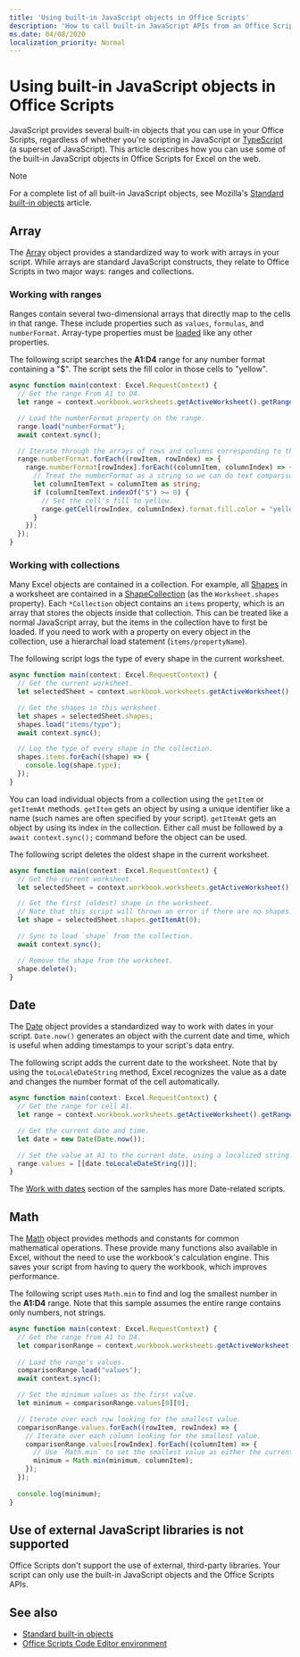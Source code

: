 ```yaml
---
title: 'Using built-in JavaScript objects in Office Scripts'
description: 'How to call built-in JavaScript APIs from an Office Script in Excel on the web.'
ms.date: 04/08/2020
localization_priority: Normal
---
```


# Using built-in JavaScript objects in Office Scripts

JavaScript provides several built-in objects that you can use in your Office Scripts, regardless of whether you're scripting in JavaScript or [TypeScript](../overview/code-editor-environment.md) (a superset of JavaScript). This article describes how you can use some of the built-in JavaScript objects in Office Scripts for Excel on the web.

> [!NOTE]
> For a complete list of all built-in JavaScript objects, see Mozilla's [Standard built-in objects](https://developer.mozilla.org/docs/Web/JavaScript/Reference/Global_Objects) article.

## Array

The [Array](https://developer.mozilla.org/docs/Web/JavaScript/Reference/Global_Objects/Array) object provides a standardized way to work with arrays in your script. While arrays are standard JavaScript constructs, they relate to Office Scripts in two major ways: ranges and collections.

### Working with ranges

Ranges contain several two-dimensional arrays that directly map to the cells in that range. These include properties such as `values`, `formulas`, and `numberFormat`. Array-type properties must be [loaded](scripting-fundamentals.md#sync-and-load) like any other properties.

The following script searches the **A1:D4** range for any number format containing a "$". The script sets the fill color in those cells to "yellow".

```TypeScript
async function main(context: Excel.RequestContext) {
  // Get the range From A1 to D4.
  let range = context.workbook.worksheets.getActiveWorksheet().getRange("A1:D4");

  // Load the numberFormat property on the range.
  range.load("numberFormat");
  await context.sync();

  // Iterate through the arrays of rows and columns corresponding to those in the range.
  range.numberFormat.forEach((rowItem, rowIndex) => {
    range.numberFormat[rowIndex].forEach((columnItem, columnIndex) => {
      // Treat the numberFormat as a string so we can do text comparisons.
      let columnItemText = columnItem as string;
      if (columnItemText.indexOf("$") >= 0) {
        // Set the cell's fill to yellow.
        range.getCell(rowIndex, columnIndex).format.fill.color = "yellow";
      }
    });
  });
}
```

### Working with collections

Many Excel objects are contained in a collection. For example, all [Shapes](/javascript/api/office-scripts/excel/excel.shape) in a worksheet are contained in a [ShapeCollection](/javascript/api/office-scripts/excel/excel.shapecollection) (as the `Worksheet.shapes` property). Each `*Collection` object contains an `items` property, which is an array that stores the objects inside that collection. This can be treated like a normal JavaScript array, but the items in the collection have to first be loaded. If you need to work with a property on every object in the collection, use a hierarchal load statement (`items/propertyName`).

The following script logs the type of every shape in the current worksheet.

```TypeScript
async function main(context: Excel.RequestContext) {
  // Get the current worksheet.
  let selectedSheet = context.workbook.worksheets.getActiveWorksheet();

  // Get the shapes in this worksheet.
  let shapes = selectedSheet.shapes;
  shapes.load("items/type");
  await context.sync();

  // Log the type of every shape in the collection.
  shapes.items.forEach((shape) => {
    console.log(shape.type);
  });
}
```

You can load individual objects from a collection using the `getItem` or `getItemAt` methods. `getItem` gets an object by using a unique identifier like a name (such names are often specified by your script). `getItemAt` gets an object by using its index in the collection. Either call must be followed by a `await context.sync();` command before the object can be used.

The following script deletes the oldest shape in the current worksheet.

```Typescript
async function main(context: Excel.RequestContext) {
  // Get the current worksheet.
  let selectedSheet = context.workbook.worksheets.getActiveWorksheet();

  // Get the first (oldest) shape in the worksheet.
  // Note that this script will thrown an error if there are no shapes.
  let shape = selectedSheet.shapes.getItemAt(0);

  // Sync to load `shape` from the collection.
  await context.sync();

  // Remove the shape from the worksheet.
  shape.delete();
}
```

## Date

The [Date](https://developer.mozilla.org/docs/Web/JavaScript/Reference/Global_Objects/Date) object provides a standardized way to work with dates in your script. `Date.now()` generates an object with the current date and time, which is useful when adding timestamps to your script's data entry.

The following script adds the current date to the worksheet. Note that by using the `toLocaleDateString` method, Excel recognizes the value as a date and changes the number format of the cell automatically.

```TypeScript
async function main(context: Excel.RequestContext) {
  // Get the range for cell A1.
  let range = context.workbook.worksheets.getActiveWorksheet().getRange("A1");

  // Get the current date and time.
  let date = new Date(Date.now());

  // Set the value at A1 to the current date, using a localized string.
  range.values = [[date.toLocaleDateString()]];
}
```

The [Work with dates](../resources/excel-samples.md#work-with-dates) section of the samples has more Date-related scripts.

## Math

The [Math](https://developer.mozilla.org/docs/Web/JavaScript/Reference/Global_Objects/Math) object provides methods and constants for common mathematical operations. These provide many functions also available in Excel, without the need to use the workbook's calculation engine. This saves your script from having to query the workbook, which improves performance.

The following script uses `Math.min` to find and log the smallest number in the **A1:D4** range. Note that this sample assumes the entire range contains only numbers, not strings.

```TypeScript
async function main(context: Excel.RequestContext) {
  // Get the range from A1 to D4.
  let comparisonRange = context.workbook.worksheets.getActiveWorksheet().getRange("A1:D4");
  
  // Load the range's values.
  comparisonRange.load("values");
  await context.sync();

  // Set the minimum values as the first value.
  let minimum = comparisonRange.values[0][0];

  // Iterate over each row looking for the smallest value.
  comparisonRange.values.forEach((rowItem, rowIndex) => {
    // Iterate over each column looking for the smallest value.
    comparisonRange.values[rowIndex].forEach((columnItem) => {
      // Use `Math.min` to set the smallest value as either the current cell's value or the previous minimum.
      minimum = Math.min(minimum, columnItem);
    });
  });
  
  console.log(minimum);
}

```

## Use of external JavaScript libraries is not supported

Office Scripts don't support the use of external, third-party libraries. Your script can only use the built-in JavaScript objects and the Office Scripts APIs.

## See also

- [Standard built-in objects](https://developer.mozilla.org/docs/Web/JavaScript/Reference/Global_Objects)
- [Office Scripts Code Editor environment](../overview/code-editor-environment.md)
